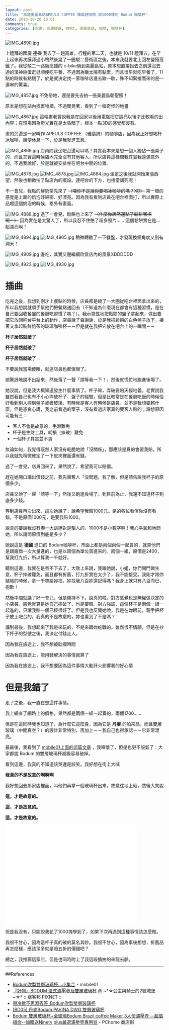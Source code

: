 ```yaml
---
layout: post
title: "高雄美麗島站APEULS COFFEE 雅裴詩咖啡 與1000塊的 Bodum 咖啡杯"
date: 2013-10-20 15:01
comments: true
categories: [高雄, 高雄捷運, KMRT, 美麗島站, 咖啡, 咖啡杯]
---
```

![IMG_4890.jpg](/assets/img/2013/oYYqoRGhQbuUeEbq4uKA_IMG_4890.jpg)

上禮拜的國慶 ~~連假~~ 我去了一趟高雄。行程的第二天，也就是 10/11 禮拜五，在早上起來再次膜拜過小鴨然後晃了一圈駁二藝術區之後，本來我就要北上回左營搭高鐵了。我從駁二一路騎高雄的 c-bike騎到美麗島站，原本想直接搭去之前還沒去過的漢神巨蛋逛逛順便吃午餐，不過因為曬太陽有點累，而且很早就吃早餐了，11點的時候有點餓了，於是就決定找一家咖啡店進去歇一歇，殊不知緊接而來的是一連串的驚喜。

<!--more-->

![IMG_4857.jpg](/assets/img/2013/bRiNv33FTUWYpycQfpVW_IMG_4857.jpg)
不免俗地，還是要先去拍一張美麗島朝聖照！

原本是想在站內找置物櫃，不過閒晃著，看到了一幅奇怪的地畫

![IMG_4867.jpg](/assets/img/2013/vuZ4W9zqQMKIHYHYYwoA_IMG_4867.jpg)
這幅畫老實說我是在回家以後用電腦把它調亮以後才比較看的出內容；在現場因為燈光實在是太昏暗了，根本一點3D的感覺都沒有。

畫的旁邊是一家叫作 APEULS COFFEE （雅裴詩）的咖啡店，因為我正好想喝杯冰咖啡，順便休息一下，於是我就進去惹。

![IMG_4869.jpg](/assets/img/2013/2QqeNSxXR1yoHqZvGAVJ_IMG_4869.jpg)
店員問我坐吧台邊可以嗎？其實我本來是想一個人獨佔一張桌子的，而且其實這時候店內完全沒有其他客人，所以店員這樣問我其實我還滿意外的，不過我說好，於是就被安排坐在吧台中間的位置。

![IMG_4876.jpg](/assets/img/2013/DApDdf3JSNO1azw2RlQu_IMG_4876.jpg)
![IMG_4878.jpg](/assets/img/2013/gslXAIVjQjyo8NNUCS7x_IMG_4878.jpg)
![IMG_4884.jpg](/assets/img/2013/W7HOfdxQ4ugbDLFQJzTP_IMG_4884.jpg)
坐定之後我就開始東張西望，然後也稍微拍了點店內的擺設。連吧台的下方，也相當講究呢！

不一會兒，我點的鮮奶茶先來了 ~~（喂你不是說你要喝冰咖啡的嗎？XD）~~ 第一眼的感覺是上面的奶泡好綿密、好漂亮。因為我有看到店員在吧台裡面打，所以實際上品嚐這個奶泡的時候，格外有畫面。

![IMG_4888.jpg](/assets/img/2013/wxvj67E8SpeOAOceJH5M_IMG_4888.jpg)
過了一會兒，鬆餅也上來了 ~~（什麼你居然還點了鬆餅哪招啊！）~~ 因為實在是太驚人了，所以我忍不住拍了超多照片...... 這個鬆餅實在是... 超漂亮啊！

![IMG_4894.jpg](/assets/img/2013/nydHzJleSF269CdWiOLt_IMG_4894.jpg)
![IMG_4905.jpg](/assets/img/2013/gkR1Yg2eQm61rNrcYAFo_IMG_4905.jpg)
稍微轉動了一下餐盤，才發現換個角度又別有洞天！

![IMG_4909.jpg](/assets/img/2013/3BqZUSFfS1SeMkIFnVUh_IMG_4909.jpg)
邊吃，其實又邊繼續欣賞店內的風景XDDDDDD

![IMG_4923.jpg](/assets/img/2013/MifUIq4RHakZbVALKU9z_IMG_4923.jpg)
![IMG_4930.jpg](/assets/img/2013/L6RUt3FR568U0yAfJMzR_IMG_4930.jpg)
# 插曲

吃完之後，我想到剛才上餐點的時候，店員都是繞了一大圈從吧台裡面拿出來的，所以我想說就順手幫他們把餐點送回去（不知道為什麼現在都會有這種習慣，是在自己要回收餐盤的餐廳吃習慣了嗎？）。我示意性地把鬆餅的盤子拿起來，做出要把它放回吧台平台上的動作，店員說了聲謝謝，於是我把鬆餅的白色盤子放下，接著又拿起裝鮮奶茶的玻璃咖啡杯－－但是就在我把它放在吧台上的一瞬間－－

**杯子居然就破了**

**杯子居然就破了**

**杯子居然就破了**

不要說我當場傻眼，就連店員也都傻眼了。


她驚訝地說不出話來，然後落了一聲「請等我一下！」然後就慌忙地跑進後場了。

她沒說，但是我大概知道發生什麼事情了。杯子嘛，弄破要賠天經地義。老實說我雖然我自己也有不小心摔破杯子、盤子的經驗，但是比較常是在餐廳吃飯的時候恰好看到別人摔到盤子或者玻璃，有時候是客人有時候是店員。並不是我想耍賴什麼，但是憑良心講，我之前看過的案子，沒有看過店家真的要客人賠的；設想原因可能有三：

* 客人不會是故意的，手滑難免
* 杯子是生財工具，耗損（摔破）難免
* 一個杯子其實並不貴

無論如何，我覺得既然人家沒有乾脆地說「沒關係」，那應該是真的會要我賠，所以我就先稍微確定了一下皮夾裡面還有錢。

過了一會兒，店員回來了，果然說了，希望我可以賠償。

趕在她開口講出價錢之前，我先聲奪人「沒問題，我了解，但是請告訴我杯子的原價多少」

店員又說了一聲「請等一下」然後又跑進後場了。到目前為止，我還不知道杯子到底多少錢。


等到店員再次出來，這次她說了，說希望我賠1000元。是的各位看倌你沒有看錯，不是原價1000元，是要我賠1000。

說真的要說我沒有嚇一大跳絕對是騙人的，1000不是小數字啊！我心平氣和地問她，所以請問原價到底是多少？

她說這是 **德國** 進口的 Bodum咖啡杯，市面上都是兩個兩個一起賣的，就算他們是跟廠商一次大量進的，也是以兩個為單位買進來的。兩個一組，原價是2400，幫我打九折，所以算我一千就好。


聽到這邊，我實在是吞不下去了，大致上來說，我跟她說，小姐，你們開門做生意，杯子摔破難免，而且都有折舊，打九折實在太少了，我不能接受。我剛才跟你結帳的時候，拿一千塊給妳找，妳找我八百妳還記得嗎？我身上就只有八百而已，抱歉！

然後中間就講了好一會兒，但是僵持不下。說真的啦，對方感覺也是無權做決定的小店員，感覺就算是她自己摔破了，也是要賠。對方強調，這個杯子是兩個一組一起進的，只讓我賠一個已經很好了。但是我也反問她說，我是在妳眼前，親手把杯子放上吧台的，我真的不是故意的，妳也看到了不是嗎？

講到最後，我想起來了我是來玩的，不是來跟妳蛇戰的。雖然很不情願，但是在抄下杯子的型號之後，我決定付錢走人。

因為我在旅途上，我不想被耽擱時間

因為我在旅途上，能用錢解決的事情就算了

因為我在旅途上，我不想要因為這件事情大動肝火影響我的好心情


# 但是我錯了

走了之後，我一直在想這件事情。

我上網查了網路上的價格，果然都是兩個一組一起賣的，兩個1700......

但是在這同時我也知道了，為什麼它這麼貴，因為它是 **丹麥** 的舶來品，而且雙層玻璃（中間真空？）的設計非常特別，再加上－－我自己也得承認－－它非常漂亮。

最最後，我看到了 [mobile01上面的這篇文章](http://www.mobile01.com/topicdetail.php?f=181&t=1511673&p=1 "Bodum吹製雙層玻璃杯...小集合") ，我釋懷了，但是也更不服氣了：大家都說 Bodum 的雙層玻璃杯超級容易破掉。

看到這邊，我真的不知道該哭還是該笑。我好想在街上大喊

**我真的不是故意的啊啊啊**

我好想回去那家店裡面，叫他們再拿一個玻璃杯出來，故意往地上砸，然後大笑說

**這，才是故意的。**

**這，才是故意的。**

**這，才是故意的。**

<iframe width="420" height="315" src="//www.youtube.com/embed/Bno8vNWln7Y?rel=0" frameborder="0" allowfullscreen></iframe>

但是我沒有，只能說我花了1000塊學到了，如果下次再遇到這種事情該怎麼做。

我很不甘心，因為這杯子真的破的莫名其妙。我很不甘心，因為事後想想，折舊品再怎麼樣，應該頂多就是賠五折的價錢吧？

總之，我推薦這家店，但是也同時附上了我這段插曲的來龍去脈。

----

##References

* [Bodum吹製雙層玻璃杯...小集合](http://www.mobile01.com/topicdetail.php?f=181&t=1511673&p=1 "Bodum吹製雙層玻璃杯...小集合") - mobile01
* [『好物』BODUM 法式濾壓壺及雙層玻璃杯](http://michellelintw.pixnet.net/blog/post/61403767 "『好物』BODUM 法式濾壓壺及雙層玻璃杯") @ ~*☆公主與騎士的2號城堡~☆* :: 痞客邦 PIXNET ::
* [喝冷飲不再濕答答_Bodum吹製雙層玻璃杯](http://www.wretch.cc/blog/tiersen/7389760 "喝冷飲不再濕答答_Bodum吹製雙層玻璃杯")
* [[BD05] 丹麥Bodum PAVINA DWG 雙層玻璃杯](http://www.wretch.cc/blog/aksworkshop/36164258 "[BD05] 丹麥Bodum PAVINA DWG 雙層玻璃杯")
* [Bodum 雙層玻璃杯+全玻璃Bodum Brazil coffee Maker 3人份濾壓壺 --超值組合--加贈送Ninety plus嚴選濾壓壺專用豆](http://www.pcstore.com.tw/cafehouse/M12133929.htm "Bodum 雙層玻璃杯+全玻璃Bodum Brazil coffee Maker 3人份濾壓壺 --超值組合--加贈送Ninety plus嚴選濾壓壺專用豆") - PChome 商店街





